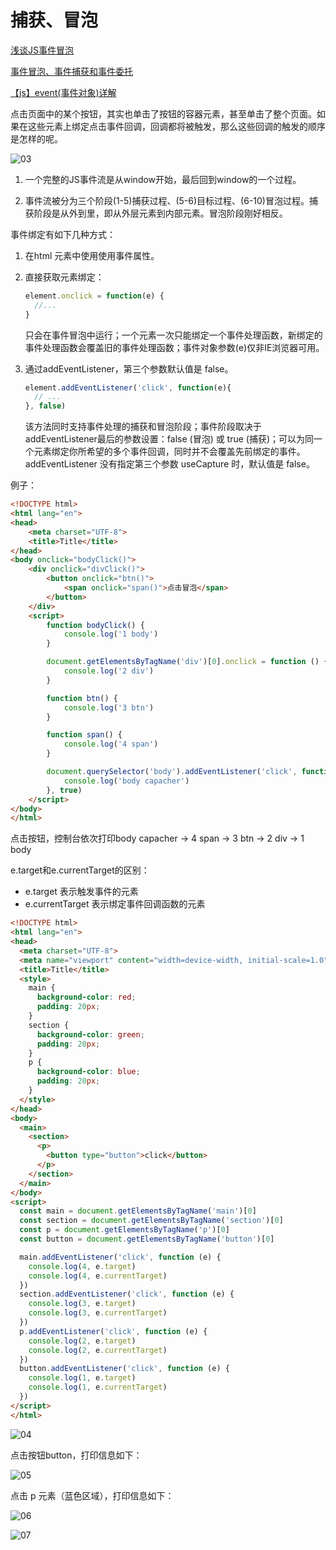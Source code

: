 # 捕获、冒泡

[浅谈JS事件冒泡](https://www.cnblogs.com/moqing/p/5590216.html)

[事件冒泡、事件捕获和事件委托](https://www.cnblogs.com/Chen-XiaoJun/p/6210987.html)

[【js】event(事件对象)详解](https://www.cnblogs.com/websmile/p/8807334.html)

点击页面中的某个按钮，其实也单击了按钮的容器元素，甚至单击了整个页面。如果在这些元素上绑定点击事件回调，回调都将被触发，那么这些回调的触发的顺序是怎样的呢。

![03](http://image.newarea.site/20230831/03.png)

1. 一个完整的JS事件流是从window开始，最后回到window的一个过程。

2. 事件流被分为三个阶段(1-5)捕获过程、(5-6)目标过程、(6-10)冒泡过程。捕获阶段是从外到里，即从外层元素到内部元素。冒泡阶段刚好相反。

事件绑定有如下几种方式：

1. 在html 元素中使用使用事件属性。

2. 直接获取元素绑定：
    ```js
    element.onclick = function(e) {
      //...
    }
    ```
    只会在事件冒泡中运行；一个元素一次只能绑定一个事件处理函数，新绑定的事件处理函数会覆盖旧的事件处理函数；事件对象参数(e)仅非IE浏览器可用。

3. 通过addEventListener，第三个参数默认值是 false。
   
   ```js
   element.addEventListener('click', function(e){
     // ...
   }, false)
   ```

   该方法同时支持事件处理的捕获和冒泡阶段；事件阶段取决于addEventListener最后的参数设置：false (冒泡) 或 true (捕获)；可以为同一个元素绑定你所希望的多个事件回调，同时并不会覆盖先前绑定的事件。addEventListener 没有指定第三个参数 useCapture 时，默认值是 false。

例子：

```html
<!DOCTYPE html>
<html lang="en">
<head>
    <meta charset="UTF-8">
    <title>Title</title>
</head>
<body onclick="bodyClick()">
    <div onclick="divClick()">
        <button onclick="btn()">
            <span onclick="span()">点击冒泡</span>
        </button>
    </div>
    <script>
        function bodyClick() {
            console.log('1 body')
        }

        document.getElementsByTagName('div')[0].onclick = function () {
            console.log('2 div')
        }

        function btn() {
            console.log('3 btn')
        }

        function span() {
            console.log('4 span')
        }

        document.querySelector('body').addEventListener('click', function () {
            console.log('body capacher')
        }, true)
    </script>
</body>
</html>
```

点击按钮，控制台依次打印body capacher -> 4 span -> 3 btn -> 2 div -> 1 body

e.target和e.currentTarget的区别：

- e.target 表示触发事件的元素
- e.currentTarget 表示绑定事件回调函数的元素

```html
<!DOCTYPE html>
<html lang="en">
<head>
  <meta charset="UTF-8">
  <meta name="viewport" content="width=device-width, initial-scale=1.0">
  <title>Title</title>
  <style>
    main {
      background-color: red;
      padding: 20px;
    }
    section {
      background-color: green;
      padding: 20px;
    }
    p {
      background-color: blue;
      padding: 20px;
    }
  </style>
</head>
<body>
  <main>
    <section>
      <p>
        <button type="button">click</button>
      </p>
    </section>
  </main>
</body>
<script>
  const main = document.getElementsByTagName('main')[0]
  const section = document.getElementsByTagName('section')[0]
  const p = document.getElementsByTagName('p')[0]
  const button = document.getElementsByTagName('button')[0]

  main.addEventListener('click', function (e) {
    console.log(4, e.target)
    console.log(4, e.currentTarget)
  })
  section.addEventListener('click', function (e) {
    console.log(3, e.target)
    console.log(3, e.currentTarget)
  })
  p.addEventListener('click', function (e) {
    console.log(2, e.target)
    console.log(2, e.currentTarget)
  })
  button.addEventListener('click', function (e) {
    console.log(1, e.target)
    console.log(1, e.currentTarget)
  })
</script>
</html>
```

![04](http://image.newarea.site/20230801/04.png)

点击按钮button，打印信息如下：

![05](http://image.newarea.site/20230801/05.png)

点击 p 元素（蓝色区域），打印信息如下：

![06](http://image.newarea.site/20230801/06.png)

![07](http://image.newarea.site/20230801/07.png)